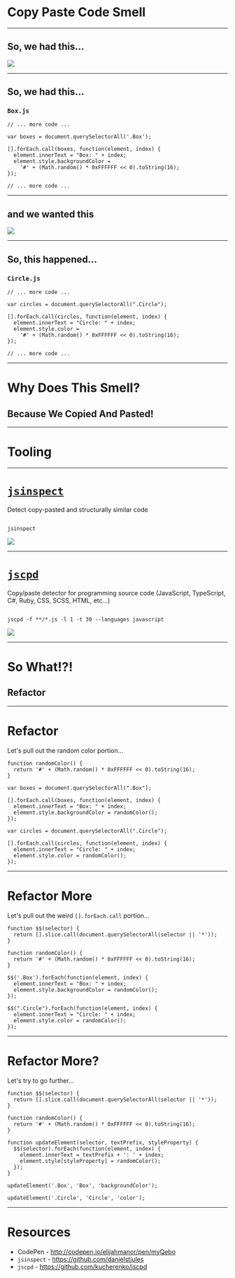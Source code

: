 # Copy Paste Code Smell
<!-- .slide: data-state="statusLint statusLint--easy statusRule statusRule--fresh statusSkill statusSkill--junior" -->

------

## So, we had this...
<!-- .slide: data-title="Copy Paste Code" data-state="title statusLint statusLint--easy statusRule statusRule--fresh statusSkill statusSkill--junior" -->

![](./img/copy-paste-code-box-crop.png) <!-- .element style="height: 550px;" -->

------

## So, we had this...
<!-- .slide: data-title="Copy Paste Code" data-state="title statusLint statusLint--easy statusRule statusRule--fresh statusSkill statusSkill--junior" -->

### `Box.js`
<!-- .slide: data-title="Copy Paste Code" data-state="title statusLint statusLint--easy statusRule statusRule--fresh statusSkill statusSkill--junior" -->

```
// ... more code ...

var boxes = document.querySelectorAll('.Box');

[].forEach.call(boxes, function(element, index) {
  element.innerText = "Box: " + index;
  element.style.backgroundColor =
    '#' + (Math.random() * 0xFFFFFF << 0).toString(16);
});

// ... more code ...
```

------

## and we wanted this
<!-- .slide: data-title="Copy Paste Code" data-state="title statusLint statusLint--easy statusRule statusRule--fresh statusSkill statusSkill--junior" -->

![](./img/copy-paste-code-circle-crop.png) <!-- .element style="height: 550px;" -->

------

## So, this happened...
<!-- .slide: data-title="Copy Paste Code" data-state="title statusLint statusLint--easy statusRule statusRule--fresh statusSkill statusSkill--junior" -->

### `Circle.js`

```
// ... more code ...

var circles = document.querySelectorAll(".Circle");

[].forEach.call(circles, function(element, index) {
  element.innerText = "Circle: " + index;
  element.style.color =
    '#' + (Math.random() * 0xFFFFFF << 0).toString(16);
});

// ... more code ...
```

------

# Why Does This Smell?
<!-- .slide: data-title="Copy Paste Code" data-state="title statusLint statusLint--easy statusRule statusRule--fresh statusSkill statusSkill--junior" -->

## Because We Copied And Pasted! <!-- .element class="fragment" -->

------

# Tooling
<!-- .slide: data-title="Copy Paste Code" data-state="title statusLint statusLint--easy statusRule statusRule--fresh statusSkill statusSkill--junior" -->

------

# [`jsinspect`](https://github.com/danielstjules/jsinspect)
<!-- .slide: data-title="Copy Paste Code" data-state="title statusLint statusLint--easy statusRule statusRule--fresh statusSkill statusSkill--junior" -->

Detect copy-pasted and structurally similar code

<pre><code data-trim data-lang="shell">
jsinspect
</code></pre>

![](./img/jsinspect.png)

------

# [`jscpd`](https://github.com/kucherenko/jscpd)
<!-- .slide: data-title="Copy Paste Code" data-state="title statusLint statusLint--easy statusRule statusRule--fresh statusSkill statusSkill--junior" -->

Copy/paste detector for programming source code (JavaScript, TypeScript, C#, Ruby, CSS, SCSS, HTML, etc...)

<pre><code data-trim data-lang="shell">
jscpd -f **/*.js -l 1 -t 30 --languages javascript
</code></pre>

![](./img/jscpd.png) <!-- .element style="height: 350px;" -->

------

# So What!?!
<!-- .slide: data-title="Copy Paste Code" data-state="title statusLint statusLint--easy statusRule statusRule--fresh statusSkill statusSkill--junior" -->

## Refactor <!-- .element class="fragment" -->

------

# Refactor
<!-- .slide: data-title="Copy Paste Code" data-state="title statusLint statusLint--easy statusRule statusRule--fresh statusSkill statusSkill--mid statusSkill--change" -->

Let's pull out the random color portion...

```
function randomColor() {
  return '#' + (Math.random() * 0xFFFFFF << 0).toString(16);
}

var boxes = document.querySelectorAll(".Box");

[].forEach.call(boxes, function(element, index) {
  element.innerText = "Box: " + index;
  element.style.backgroundColor = randomColor();
});

var circles = document.querySelectorAll(".Circle");

[].forEach.call(circles, function(element, index) {
  element.innerText = "Circle: " + index;
  element.style.color = randomColor();
});
```

------

# Refactor More
<!-- .slide: data-title="Copy Paste Code" data-state="title statusLint statusLint--easy statusRule statusRule--fresh statusSkill statusSkill--mid" -->

Let's pull out the weird `[].forEach.call` portion...

```
function $$(selector) {
  return [].slice.call(document.querySelectorAll(selector || '*'));
}

function randomColor() {
  return '#' + (Math.random() * 0xFFFFFF << 0).toString(16);
}

$$('.Box').forEach(function(element, index) {
  element.innerText = "Box: " + index;
  element.style.backgroundColor = randomColor();
});

$$(".Circle").forEach(function(element, index) {
  element.innerText = "Circle: " + index;
  element.style.color = randomColor();
});
```

------

# Refactor More?
<!-- .slide: data-title="Copy Paste Code" data-state="title statusLint statusLint--easy statusRule statusRule--fresh statusSkill statusSkill--mid" -->

Let's try to go further...

```
function $$(selector) {
  return [].slice.call(document.querySelectorAll(selector || '*'));
}

function randomColor() {
  return '#' + (Math.random() * 0xFFFFFF << 0).toString(16);
}

function updateElement(selector, textPrefix, styleProperty) {
  $$(selector).forEach(function(element, index) {
    element.innerText = textPrefix + ': ' + index;
    element.style[styleProperty] = randomColor();
  });
}

updateElement('.Box', 'Box', 'backgroundColor');

updateElement('.Circle', 'Circle', 'color');
```

------

# Resources
<!-- .slide: data-title="Copy Paste Code" data-state="title statusLint statusLint--easy statusRule statusRule--fresh statusSkill statusSkill--mid" -->

* CodePen - http://codepen.io/elijahmanor/pen/myQebo
* `jsinspect` - https://github.com/danielstjules
* `jscpd` - https://github.com/kucherenko/jscpd
